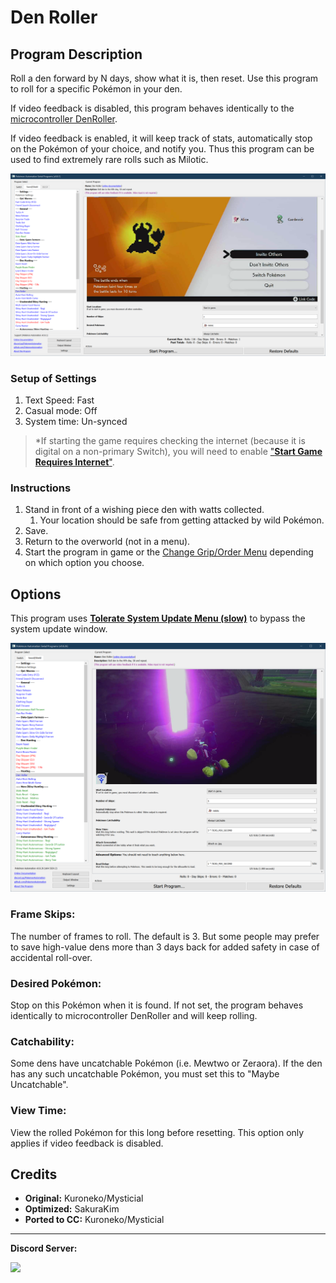 # Den Roller

## Program Description

Roll a den forward by N days, show what it is, then reset. Use this program to roll for a specific Pokémon in your den.

If video feedback is disabled, this program behaves identically to the [microcontroller DenRoller](https://github.com/PokemonAutomation/Microcontroller/blob/master/Wiki/Programs/PokemonSwSh/DenRoller.md).

If video feedback is enabled, it will keep track of stats, automatically stop on the Pokémon of your choice, and notify you. Thus this program can be used to find extremely rare rolls such as Milotic.


<img src="images/DenRoller-0.png">


### Setup of Settings

1. Text Speed: Fast
2. Casual mode: Off
3. System time: Un-synced

> *If starting the game requires checking the internet (because it is digital on a non-primary Switch), you will need to enable ["**Start Game Requires Internet**"](/Wiki/Programs/NintendoSwitch/FrameworkSettings.md#start-game-requires-internet).


### Instructions

1. Stand in front of a wishing piece den with watts collected.
   1. Your location should be safe from getting attacked by wild Pokémon.
2. Save.
3. Return to the overworld (not in a menu).
4. Start the program in game or the [Change Grip/Order Menu](https://github.com/PokemonAutomation/Microcontroller/blob/master/Wiki/Programs/NintendoSwitch/ChangeGripOrderMenu.md) depending on which option you choose.


## Options

This program uses [**Tolerate System Update Menu (slow)**](/Wiki/Programs/NintendoSwitch/FrameworkSettings.md#tolerate-system-update-menu-slow) to bypass the system update window.

<img src="images/DenRoller-Settings.png">

### Frame Skips:

The number of frames to roll. The default is 3. But some people may prefer to save high-value dens more than 3 days back for added safety in case of accidental roll-over.

### Desired Pokémon:

Stop on this Pokémon when it is found. If not set, the program behaves identically to microcontroller DenRoller and will keep rolling.

### Catchability:

Some dens have uncatchable Pokémon (i.e. Mewtwo or Zeraora). If the den has any such uncatchable Pokémon, you must set this to "Maybe Uncatchable".

### View Time:

View the rolled Pokémon for this long before resetting. This option only applies if video feedback is disabled.


## Credits

- **Original:** Kuroneko/Mysticial
- **Optimized:** SakuraKim
- **Ported to CC:** Kuroneko/Mysticial



<hr>

**Discord Server:** 

[<img src="https://canary.discordapp.com/api/guilds/695809740428673034/widget.png?style=banner2">](https://discord.gg/cQ4gWxN)

